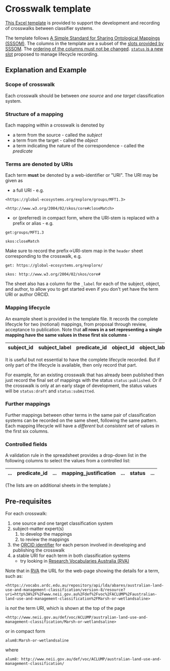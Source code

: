 # Crosswalk template

[This Excel template](classifier-crosswalk-sssom-template.xlsx) is provided to support the development and recording of crosswalks between classifier systems.

The template follows [A Simple Standard for Sharing Ontological Mappings (SSSOM)](https://github.com/mapping-commons/sssom).
The columns in the template are a subset of the [slots provided by SSSOM](https://mapping-commons.github.io/sssom/Mapping/).
The [ordering of the columns must not be changed](https://mapping-commons.github.io/sssom/spec/#tsv).
[`status` is a new slot](https://github.com/mapping-commons/sssom/issues/345) proposed to manage lifecycle recording. 

## Explanation and Example

### Scope of crosswalk

Each crosswalk should be between _one source_ and _one target_ classification system.

### Structure of a mapping

Each mapping within a crosswalk is denoted by

- a term from the source - called the _subject_
- a term from the target - called the _object_
- a term indicating the nature of the correspondence - called the _predicate_

### Terms are denoted by URIs

Each term **must** be denoted by a web-identifier or "URI".
The URI may be given as

- a full URI - e.g.

```
<https://global-ecosystems.org/explore/groups/MFT1.3>

<http://www.w3.org/2004/02/skos/core#closeMatch>
```

- or (preferred) in compact form, where the URI-stem is replaced with a prefix or alias - e.g.

```
get:groups/MFT1.3

skos:closeMatch
```

Make sure to record the prefix&rarr;URI-stem map in the `header` sheet corresponding to the crosswalk, e.g.

```
get: https://global-ecosystems.org/explore/

skos: http://www.w3.org/2004/02/skos/core#
```

The sheet also has a column for the `_label` for each of the subject, object, and author, to allow you to get started even if you don't yet have the term URI or author ORCID.

### Mapping lifecycle

An example sheet is provided in the template file. It records the complete lifecycle for two (notional) mappings, from proposal through review, acceptance to publication.
Note that **all rows in a set representing a single mapping have the same values in these first six columns** -

| subject_id | subject_label | predicate_id |  object_id | object_label | mapping_justification |
| -- | -- | -- | -- | -- | -- |

It is useful but not essential to have the complete lifecycle recorded.
But if only part of the lifecycle is available, then only record that part.

For example, for an existing crosswalk that has already been published then just record the final set of mappings with the status `status:published`.
Or if the crosswalk is only at an early stage of development, the status values will be `status:draft` and `status:submitted`. 

### Further mappings

Further mappings between other terms in the same pair of classification systems can be recorded on the same sheet, following the same pattern.
Each mapping lifecycle will have a _different_ but _consistent_ set of values in the first six columns.

### Controlled fields

A validation rule in the spreadsheet provides a drop-down list in the following columns to select the values from a controlled list:

| ...  | predicate_id | ... | mapping_justification | ... | status | ... |
| -- | -- | -- | -- | -- | -- | -- |

(The lists are on additional sheets in the template.)

## Pre-requisites

For each crosswalk:

1. one source and one target classification system
1. subject-matter expert(s)
   1. to develop the mappings
   1. to review the mappings
1. the [ORCID identifier](https://orcid.org/) for each person involved in developing and publishing the crosswalk
1. a stable URI for each term in both classification systems
   - try looking in [Research Vocabularies Australia (RVA)](https://vocabs.ardc.edu.au/)

Note that in [RVA](https://vocabs.ardc.edu.au/) the URL for the web-page showing the details for a term, such as:

```
<https://vocabs.ardc.edu.au/repository/api/lda/abares/australian-land-use-and-management-classification/version-8/resource?uri=http%3A%2F%2Fwww.neii.gov.au%2Fdef%2Fvoc%2FACLUMP%2Faustralian-land-use-and-management-classification%2FMarsh-or-wetlandsaline>
```

is _not_ the term URI, which is shown at the top of the page

```
<http://www.neii.gov.au/def/voc/ACLUMP/australian-land-use-and-management-classification/Marsh-or-wetlandsaline>
```

or in compact form

```
alum8:Marsh-or-wetlandsaline
```

where

```
alum8: http://www.neii.gov.au/def/voc/ACLUMP/australian-land-use-and-management-classification/
```
